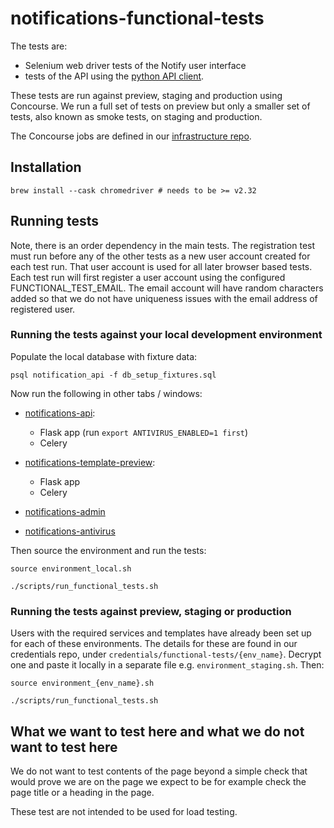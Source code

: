 # notifications-functional-tests

The tests are:

- Selenium web driver tests of the Notify user interface
- tests of the API using the [python API client](https://github.com/alphagov/notifications-python-client).

These tests are run against preview, staging and production using Concourse. We run a full set of tests on preview but only a smaller set of tests, also known as smoke tests, on staging and production.

The Concourse jobs are defined in our [infrastructure repo](https://github.com/alphagov/notifications-aws/blob/master/concourse/templates/functional-tests.yml.j2).

## Installation

```shell
brew install --cask chromedriver # needs to be >= v2.32
```

## Running tests
Note, there is an order dependency in the main tests. The registration test must run before any of the other tests as a new user account created for each test run. That user account is used for all later browser based tests. Each test run will first register a user account using the configured FUNCTIONAL_TEST_EMAIL. The email account will have random characters added so that we do not have uniqueness issues with the email address of registered user.

### Running the tests against your local development environment

Populate the local database with fixture data:

```shell
psql notification_api -f db_setup_fixtures.sql
```

Now run the following in other tabs / windows:

- [notifications-api](https://github.com/alphagov/notifications-api):
  - Flask app (run `export ANTIVIRUS_ENABLED=1 first`)
  - Celery

- [notifications-template-preview](https://github.com/alphagov/notifications-template-preview):
  - Flask app
  - Celery

- [notifications-admin](https://github.com/alphagov/notifications-admin)
- [notifications-antivirus](https://github.com/alphagov/notifications-antivirus)

Then source the environment and run the tests:

```
source environment_local.sh

./scripts/run_functional_tests.sh
```

### Running the tests against preview, staging or production

Users with the required services and templates have already been set up for each of these environments. The details for these are found in our credentials repo, under `credentials/functional-tests/{env_name}`. Decrypt one and paste it locally in a separate file e.g. `environment_staging.sh`. Then:

```
source environment_{env_name}.sh

./scripts/run_functional_tests.sh
```

## What we want to test here and what we do not want to test here
We do not want to test contents of the page beyond a simple check that would prove we are on the page we expect to be for example check the page title or a heading in the page.

These test are not intended to be used for load testing.
